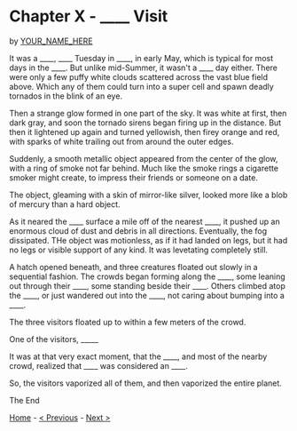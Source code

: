 # Chapter X - ____ Visit

by [YOUR_NAME_HERE](https://github.com/USERNAME)

It was a ____, ____ Tuesday in ____, in early May, which is typical for most days in the ____. But unlike mid-Summer, it wasn't a ____ day either. There were only a few puffy white clouds scattered across the vast blue field above. Which any of them could turn into a super cell and spawn deadly tornados in the blink of an eye.

Then a strange glow formed in one part of the sky. It was white at first, then dark gray, and soon the tornado sirens began firing up in the distance. But then it lightened up again and turned yellowish, then firey orange and red, with sparks of white trailing out from around the outer edges.

Suddenly, a smooth metallic object appeared from the center of the glow, with a ring of smoke not far behind. Much like the smoke rings a cigarette smoker might create, to impress their friends or someone on a date.

The object, gleaming with a skin of mirror-like silver, looked more like a blob of mercury than a hard object.

As it neared the ____ surface a mile off of the nearest ____, it pushed up an enormous cloud of dust and debris in all directions. Eventually, the fog dissipated. THe object was motionless, as if it had landed on legs, but it had no legs or visible support of any kind. It was levetating completely still.

A hatch opened beneath, and three creatures floated out slowly in a sequential fashion. The crowds began forming along the ____, some leaning out through their ____, some standing beside their ____. Others climbed atop the ____, or just wandered out into the ____, not caring about bumping into a ____.

The three visitors floated up to within a few meters of the crowd.

One of the visitors, _____

It was at that very exact moment, that the ____, and most of the nearby crowd, realized that ____ was considered an ____.

So, the visitors vaporized all of them, and then vaporized the entire planet.

The End

[Home](./README.md) - [< Previous](./chapter3.md) - [Next >](./chapter5.md)
